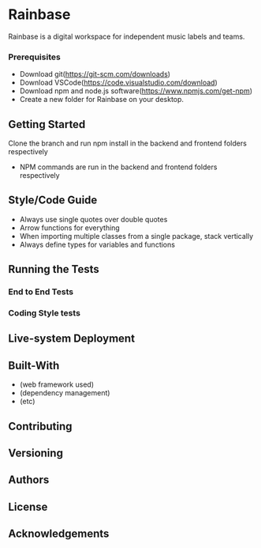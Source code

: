 # Rainbase

Rainbase is a digital workspace for independent music labels and teams. 

### Prerequisites
- Download git(https://git-scm.com/downloads)
- Download VSCode(https://code.visualstudio.com/download)
- Download npm and node.js software(https://www.npmjs.com/get-npm)  
- Create a new folder for Rainbase on your desktop.

## Getting Started
Clone the branch  and run npm install in the backend and frontend folders respectively 
* NPM commands are run in the backend and frontend folders respectively 


## Style/Code Guide
* Always use single quotes over double quotes 
* Arrow functions for everything 
* When importing multiple classes from a single package, stack vertically 
* Always define types for variables and functions 

## Running the Tests

### End to End Tests
### Coding Style tests
## Live-system Deployment
## Built-With
- (web framework used)
- (dependency management)
- (etc)
## Contributing
## Versioning
## Authors
## License
## Acknowledgements
